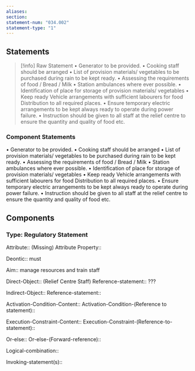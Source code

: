 ```yaml
---
aliases: 
section: 
statement-num: "034.002"
statement-type: "1"
---
```

## Statements 
> [!info] Raw Statement
> • Generator to be provided. 
• Cooking staff should be arranged 
• List of provision materials/ vegetables to be purchased during rain to be kept ready. 
• Assessing the requirements of food / Bread / Milk • Station ambulances where ever possible. 
• Identification of place for storage of provision materials/ vegetables 
• Keep ready Vehicle arrangements with sufficient labourers for food Distribution to all required places.
• Ensure temporary electric arrangements to be kept always ready to operate during power failure. 
• Instruction should be given to all staff at the relief centre to ensure the quantity and quality of food etc.  
> 

### Component Statements
• Generator to be provided. 
• Cooking staff should be arranged 
• List of provision materials/ vegetables to be purchased during rain to be kept ready. 
• Assessing the requirements of food / Bread / Milk • Station ambulances where ever possible. 
• Identification of place for storage of provision materials/ vegetables 
• Keep ready Vehicle arrangements with sufficient labourers for food Distribution to all required places.
• Ensure temporary electric arrangements to be kept always ready to operate during power failure. 
• Instruction should be given to all staff at the relief centre to ensure the quantity and quality of food etc.  
## Components
### Type: Regulatory Statement
Attribute:: (Missing)
	Attribute Property::

Deontic:: must

Aim:: manage resources and train staff

Direct-Object:: (Relief Centre Staff)
	Reference-statement:: ???

Indirect-Object::
	Reference-statement::

Activation-Condition-Content:: 
	Activation-Condition-(Reference to statement)::

Execution-Constraint-Content::
	Execution-Constraint-(Reference-to-statement)::

Or-else::
	Or-else-(Forward-reference)::

Logical-combination::

Invoking-statement(s)::